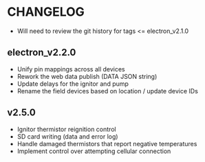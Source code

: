 CHANGELOG
=========

* Will need to review the git history for tags <= electron_v2.1.0

electron_v2.2.0
---------------
* Unify pin mappings across all devices
* Rework the web data publish (DATA JSON string)
* Update delays for the ignitor and pump
* Rename the field devices based on location / update device IDs

v2.5.0
------
* Ignitor thermistor reignition control
* SD card writing (data and error log)
* Handle damaged thermistors that report negative temperatures
* Implement control over attempting cellular connection 